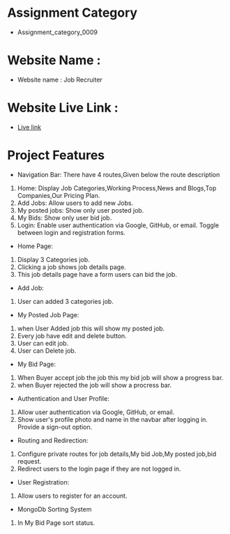 # Assignment Category
- Assignment_category_0009

# Website Name :
- Website name : Job Recruiter
# Website Live Link : 
- [Live link](https://job-recruiter-assignment.web.app/)


# Project Features

- Navigation Bar:
There have 4 routes,Given below the route description
1) Home: Display Job Categories,Working Process,News and Blogs,Top Companies,Our Pricing Plan.
2) Add Jobs: Allow users to add new Jobs.
3) My posted jobs: Show only user posted job.
4) My Bids: Show only user bid job.
5) Login: Enable user authentication via Google, GitHub, or email. Toggle between login and registration forms.

- Home Page:
1) Display 3 Categories job.
2) Clicking a job shows job details page.
3) This job details page have a form users can bid the job.

- Add Job:
1) User can added 3 categories job.


- My Posted Job Page:
1) when User Added job this will show my posted job.
2) Every job have edit and delete button.
3) User can edit job.
4) User can Delete job.

- My Bid Page:
1) When Buyer accept job the job this my bid job will show a progress bar.
2) when Buyer rejected the job will show a procress bar.

- Authentication and User Profile:
1) Allow user authentication via Google, GitHub, or email.
2) Show user's profile photo and name in the navbar after logging in.
Provide a sign-out option.

- Routing and Redirection:
1) Configure private routes for job details,My bid Job,My posted job,bid request.
2) Redirect users to the login page if they are not logged in.

- User Registration:
1) Allow users to register for an account.

- MongoDb Sorting System
1) In My Bid Page sort status.